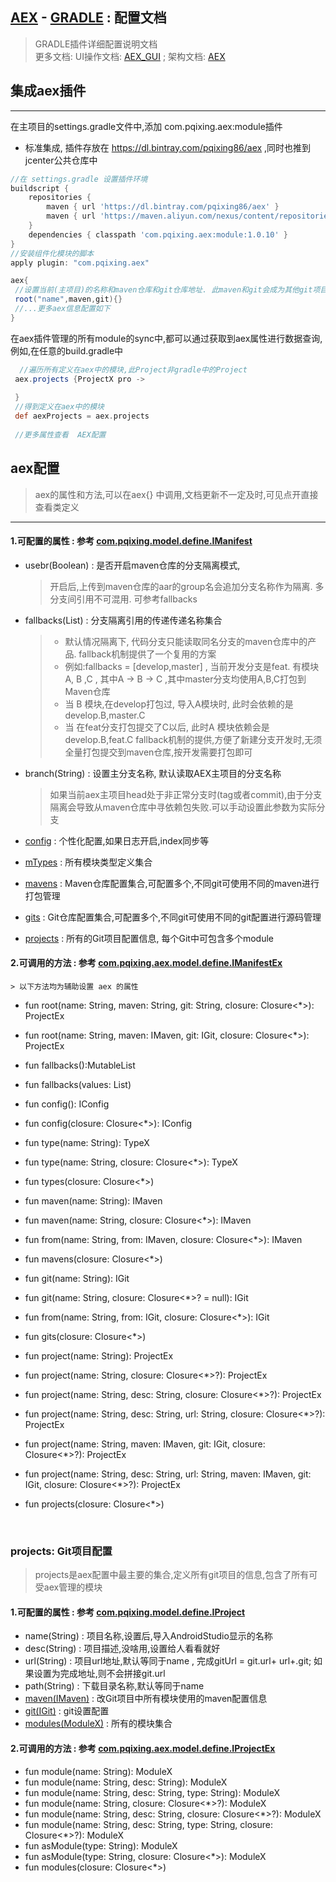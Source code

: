 [AEX](https://github.com/pqixing/aex) - [GRADLE](https://plugins.jetbrains.com/plugin/16145-aex) : 配置文档
---------
> GRADLE插件详细配置说明文档<br>
> 更多文档: UI操作文档: [AEX_GUI](https://github.com/pqixing/aex/blob/main/ide/README.md) ;  <span id="framework">架构文档</span>: [AEX](https://github.com/pqixing/aex)


## 集成aex插件

-----

在主项目的settings.gradle文件中,添加 com.pqixing.aex:module插件
* 标准集成, 插件存放在 https://dl.bintray.com/pqixing86/aex ,同时也推到jcenter公共仓库中

```settings.gradle
//在 settings.gradle 设置插件环境
buildscript {
    repositories {
        maven { url 'https://dl.bintray.com/pqixing86/aex' }
        maven { url 'https://maven.aliyun.com/nexus/content/repositories/jcenter' }
    }
    dependencies { classpath 'com.pqixing.aex:module:1.0.10' }
}
//安装组件化模块的脚本
apply plugin: "com.pqixing.aex"

aex{
 //设置当前(主项目)的名称和maven仓库和git仓库地址. 此maven和git会成为其他git项目的缺省配置
 root("name",maven,git){}
 //...更多aex信息配置如下
}

```

在aex插件管理的所有module的sync中,都可以通过获取到aex属性进行数据查询,例如,在任意的build.gradle中
```groovy 
  //遍历所有定义在aex中的模块,此Project非gradle中的Project
 aex.projects {ProjectX pro ->
 
 }
 //得到定义在aex中的模块
 def aexProjects = aex.projects
 
 //更多属性查看  AEX配置

```

## aex配置 
> aex的属性和方法,可以在aex{} 中调用,文档更新不一定及时,可见点开直接查看类定义
-----------

#### 1.可配置的属性 : 参考 [com.pqixing.model.define.IManifest](../tools/src/main/java/com/pqixing/model/define/IManifest.kt)
* usebr(Boolean) :  是否开启maven仓库的分支隔离模式,
  > 开启后,上传到maven仓库的aar的group名会追加分支名称作为隔离. 多分支间引用不可混用. 可参考fallbacks

* fallbacks(List<String>) :  分支隔离引用的传递传递名称集合
  > + 默认情况隔离下, 代码分支只能读取同名分支的maven仓库中的产品. fallback机制提供了一个复用的方案
  > + 例如:fallbacks = [develop,master] , 当前开发分支是feat.  有模块A, B ,C , 其中A -> B -> C ,其中master分支均使用A,B,C打包到Maven仓库
  > + 当 B 模块,在develop打包过, 导入A模块时, 此时会依赖的是   develop.B,master.C 
  > + 当 在feat分支打包提交了C以后,   此时A 模块依赖会是   develop.B,feat.C
  > fallback机制的提供,方便了新建分支开发时,无须全量打包提交到maven仓库,按开发需要打包即可
  
* branch(String) : 设置主分支名称, 默认读取AEX主项目的分支名称
    > 如果当前aex主项目head处于非正常分支时(tag或者commit),由于分支隔离会导致从maven仓库中寻依赖包失败.可以手动设置此参数为实际分支

* [config](#Config) : 个性化配置,如果日志开启,index同步等
* [mTypes](#TypeX)  : 所有模块类型定义集合
* [mavens](#IMaven) : Maven仓库配置集合,可配置多个,不同git可使用不同的maven进行打包管理
* [gits](#IGit)     : Git仓库配置集合,可配置多个,不同git可使用不同的git配置进行源码管理
* [projects](#ProjectX)    :  所有的Git项目配置信息, 每个Git中可包含多个module



#### 2.可调用的方法 : 参考 [com.pqixing.aex.model.define.IManifestEx](src/main/java/com/pqixing/aex/model/define/IManifestEx.kt)
    > 以下方法均为辅助设置 aex 的属性

+    fun root(name: String, maven: String, git: String, closure: Closure<*>): ProjectEx
+    fun root(name: String, maven: IMaven, git: IGit, closure: Closure<*>): ProjectEx

+    fun fallbacks():MutableList<String>
+    fun fallbacks(values: List<String>)

+    fun config(): IConfig
+    fun config(closure: Closure<*>): IConfig

+    fun type(name: String): TypeX
+    fun type(name: String, closure: Closure<*>): TypeX
+    fun types(closure: Closure<*>)
     
+    fun maven(name: String): IMaven
+    fun maven(name: String, closure: Closure<*>): IMaven
+    fun from(name: String, from: IMaven, closure: Closure<*>): IMaven
+    fun mavens(closure: Closure<*>)
     
+    fun git(name: String): IGit
+    fun git(name: String, closure: Closure<*>? = null): IGit
+    fun from(name: String, from: IGit, closure: Closure<*>): IGit
+    fun gits(closure: Closure<*>)

+    fun project(name: String): ProjectEx
+    fun project(name: String, closure: Closure<*>?): ProjectEx
+    fun project(name: String, desc: String, closure: Closure<*>?): ProjectEx
+    fun project(name: String, desc: String, url: String, closure: Closure<*>?): ProjectEx
+    fun project(name: String, maven: IMaven, git: IGit, closure: Closure<*>?): ProjectEx
+    fun project(name: String, desc: String, url: String, maven: IMaven, git: IGit, closure: Closure<*>?): ProjectEx
+    fun projects(closure: Closure<*>)
     
<br>

### <span id="ProjectX">projects</span>: Git项目配置

> projects是aex配置中最主要的集合,定义所有git项目的信息,包含了所有可受aex管理的模块

#### 1.可配置的属性 : 参考 [com.pqixing.model.define.IProject](../tools/src/main/java/com/pqixing/model/define/IProject.kt)
+   name(String)     :  项目名称,设置后,导入AndroidStudio显示的名称
+   desc(String)     :  项目描述,没啥用,设置给人看看就好
+   url(String)      :  项目url地址,默认等同于name , 完成gitUrl = git.url+ url+.git; 如果设置为完成地址,则不会拼接git.url
+   path(String)     :  下载目录名称,默认等同于name
+   [maven(IMaven)](#IMaven)     :  改Git项目中所有模块使用的maven配置信息
+   [git(IGit)](#IGit)           :  git设置配置
+   [modules(ModuleX)](#ModuleX) :  所有的模块集合

#### 2.可调用的方法 : 参考 [com.pqixing.aex.model.define.IProjectEx](src/main/java/com/pqixing/aex/model/define/IProjectEx.kt)
+    fun module(name: String): ModuleX
+    fun module(name: String, desc: String): ModuleX
+    fun module(name: String, desc: String, type: String): ModuleX
+    fun module(name: String, closure: Closure<*>?): ModuleX
+    fun module(name: String, desc: String, closure: Closure<*>?): ModuleX
+    fun module(name: String, desc: String, type: String, closure: Closure<*>?): ModuleX
+    fun asModule(type: String): ModuleX
+    fun asModule(type: String, closure: Closure<*>): ModuleX
+    fun modules(closure: Closure<*>)